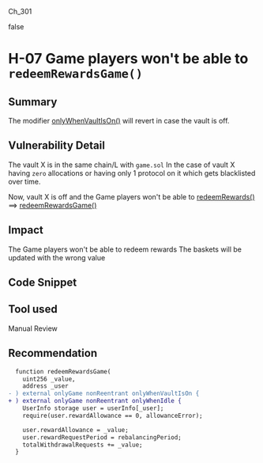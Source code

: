 Ch_301

false

# H-07 Game players won't be able to ` redeemRewardsGame()`

## Summary
The modifier [onlyWhenVaultIsOn()](https://github.com/sherlock-audit/2023-01-derby/blob/main/derby-yield-optimiser/contracts/MainVault.sol#L75-L79) will revert in case the vault is off.

## Vulnerability Detail
The vault X is in the same chain/L with `game.sol`
In the case of vault X having `zero` allocations or having only 1 protocol on it which gets blacklisted over time.

Now, vault X is off and the Game players won't be able to [redeemRewards()](https://github.com/sherlock-audit/2023-01-derby/blob/main/derby-yield-optimiser/contracts/Game.sol#L545-L553) ==> [redeemRewardsGame()](https://github.com/sherlock-audit/2023-01-derby/blob/main/derby-yield-optimiser/contracts/MainVault.sol#L194-L204)
## Impact
The Game players won't be able to redeem rewards
The baskets will be updated with the wrong value

## Code Snippet

## Tool used

Manual Review

## Recommendation
```diff
  function redeemRewardsGame(
    uint256 _value,
    address _user
- ) external onlyGame nonReentrant onlyWhenVaultIsOn {
+ ) external onlyGame nonReentrant onlyWhenIdle {
    UserInfo storage user = userInfo[_user];
    require(user.rewardAllowance == 0, allowanceError);

    user.rewardAllowance = _value;
    user.rewardRequestPeriod = rebalancingPeriod;
    totalWithdrawalRequests += _value;
  }
```
